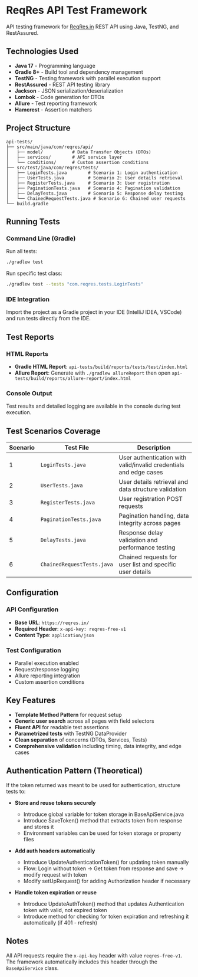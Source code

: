 # ReqRes API Test Framework

API testing framework for [ReqRes.in](https://reqres.in/) REST API using Java, TestNG, and RestAssured.

## Technologies Used

- **Java 17** - Programming language
- **Gradle 8+** - Build tool and dependency management
- **TestNG** - Testing framework with parallel execution support
- **RestAssured** - REST API testing library
- **Jackson** - JSON serialization/deserialization
- **Lombok** - Code generation for DTOs
- **Allure** - Test reporting framework
- **Hamcrest** - Assertion matchers

## Project Structure

```
api-tests/
├── src/main/java/com/reqres/api/
│   ├── model/           # Data Transfer Objects (DTOs)
│   ├── services/        # API service layer
│   └── conditions/      # Custom assertion conditions
├── src/test/java/com/reqres/tests/
│   ├── LoginTests.java        # Scenario 1: Login authentication
│   ├── UserTests.java         # Scenario 2: User details retrieval
│   ├── RegisterTests.java     # Scenario 3: User registration
│   ├── PaginationTests.java   # Scenario 4: Pagination validation
│   ├── DelayTests.java        # Scenario 5: Response delay testing
│   └── ChainedRequestTests.java # Scenario 6: Chained user requests
└── build.gradle
```

## Running Tests

### Command Line (Gradle)

Run all tests:
```bash
./gradlew test
```

Run specific test class:
```bash
./gradlew test --tests "com.reqres.tests.LoginTests"
```

### IDE Integration

Import the project as a Gradle project in your IDE (IntelliJ IDEA, VSCode) and run tests directly from the IDE.

## Test Reports

### HTML Reports
- **Gradle HTML Report**: `api-tests/build/reports/tests/test/index.html`
- **Allure Report**: Generate with `./gradlew allureReport` then open `api-tests/build/reports/allure-report/index.html`

### Console Output
Test results and detailed logging are available in the console during test execution.

## Test Scenarios Coverage

| Scenario | Test File | Description |
|----------|-----------|-------------|
| 1 | `LoginTests.java` | User authentication with valid/invalid credentials and edge cases |
| 2 | `UserTests.java` | User details retrieval and data structure validation |
| 3 | `RegisterTests.java` | User registration POST requests |
| 4 | `PaginationTests.java` | Pagination handling, data integrity across pages |
| 5 | `DelayTests.java` | Response delay validation and performance testing |
| 6 | `ChainedRequestTests.java` | Chained requests for user list and specific user details |

## Configuration

### API Configuration
- **Base URL**: `https://reqres.in/`
- **Required Header**: `x-api-key: reqres-free-v1`
- **Content Type**: `application/json`

### Test Configuration
- Parallel execution enabled
- Request/response logging
- Allure reporting integration
- Custom assertion conditions

## Key Features

- **Template Method Pattern** for request setup
- **Generic user search** across all pages with field selectors
- **Fluent API** for readable test assertions
- **Parametrized tests** with TestNG DataProvider
- **Clean separation** of concerns (DTOs, Services, Tests)
- **Comprehensive validation** including timing, data integrity, and edge cases

## Authentication Pattern (Theoretical)

If the token returned was meant to be used for authentication, structure tests to:

- **Store and reuse tokens securely**
  - Introduce global variable for token storage in BaseApiService.java
  - Introduce SaveToken() method that extracts token from response and stores it
  - Environment variables can be used for token storage or property files

- **Add auth headers automatically**
  - Introduce UpdateAuthenticationToken() for updating token manually
  - Flow: Login without token → Get token from response and save → modify request with token
  - Modify setUpRequest() for adding Authorization header if necessary

- **Handle token expiration or reuse**
  - Introduce UpdateAuthToken() method that updates Authentication token with valid, not expired token
  - Introduce method for checking for token expiration and refreshing it automatically (if 401 - refresh)

## Notes

All API requests require the `x-api-key` header with value `reqres-free-v1`. The framework automatically includes this header through the `BaseApiService` class.